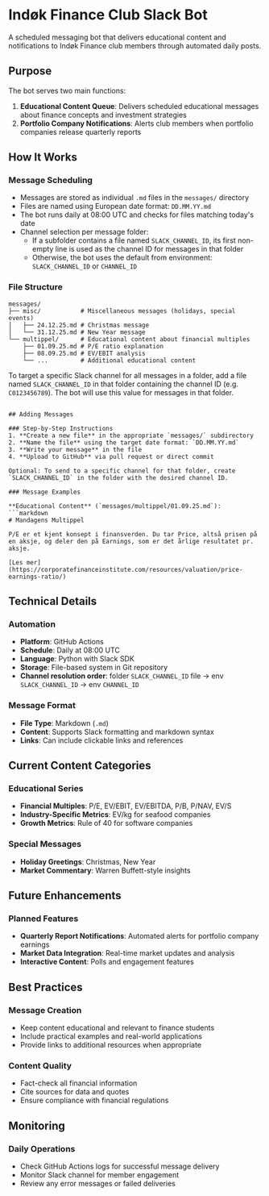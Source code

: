 # Indøk Finance Club Slack Bot

A scheduled messaging bot that delivers educational content and notifications to Indøk Finance club members through automated daily posts.

## Purpose

The bot serves two main functions:
1. **Educational Content Queue**: Delivers scheduled educational messages about finance concepts and investment strategies
2. **Portfolio Company Notifications**: Alerts club members when portfolio companies release quarterly reports

## How It Works

### Message Scheduling
- Messages are stored as individual `.md` files in the `messages/` directory
- Files are named using European date format: `DD.MM.YY.md`
- The bot runs daily at 08:00 UTC and checks for files matching today's date
- Channel selection per message folder:
  - If a subfolder contains a file named `SLACK_CHANNEL_ID`, its first non-empty line is used as the channel ID for messages in that folder
  - Otherwise, the bot uses the default from environment: `SLACK_CHANNEL_ID` or `CHANNEL_ID`

### File Structure
```
messages/
├── misc/           # Miscellaneous messages (holidays, special events)
│   ├── 24.12.25.md # Christmas message
│   └── 31.12.25.md # New Year message
└── multippel/      # Educational content about financial multiples
    ├── 01.09.25.md # P/E ratio explanation
    ├── 08.09.25.md # EV/EBIT analysis
    └── ...         # Additional educational content

```

To target a specific Slack channel for all messages in a folder, add a file named `SLACK_CHANNEL_ID` in that folder containing the channel ID (e.g. `C0123456789`). The bot will use this value for messages in that folder.
```

## Adding Messages

### Step-by-Step Instructions
1. **Create a new file** in the appropriate `messages/` subdirectory
2. **Name the file** using the target date format: `DD.MM.YY.md`
3. **Write your message** in the file
4. **Upload to GitHub** via pull request or direct commit

Optional: To send to a specific channel for that folder, create `SLACK_CHANNEL_ID` in the folder with the desired channel ID.

### Message Examples

**Educational Content** (`messages/multippel/01.09.25.md`):
```markdown
# Mandagens Multippel

P/E er et kjent konsept i finansverden. Du tar Price, altså prisen på en aksje, og deler den på Earnings, som er det årlige resultatet pr. aksje.

[Les mer](https://corporatefinanceinstitute.com/resources/valuation/price-earnings-ratio/)
```

## Technical Details

### Automation
- **Platform**: GitHub Actions
- **Schedule**: Daily at 08:00 UTC
- **Language**: Python with Slack SDK
- **Storage**: File-based system in Git repository
 - **Channel resolution order**: folder `SLACK_CHANNEL_ID` file → env `SLACK_CHANNEL_ID` → env `CHANNEL_ID`

### Message Format
- **File Type**: Markdown (`.md`)
- **Content**: Supports Slack formatting and markdown syntax
- **Links**: Can include clickable links and references

## Current Content Categories

### Educational Series
- **Financial Multiples**: P/E, EV/EBIT, EV/EBITDA, P/B, P/NAV, EV/S
- **Industry-Specific Metrics**: EV/kg for seafood companies
- **Growth Metrics**: Rule of 40 for software companies

### Special Messages
- **Holiday Greetings**: Christmas, New Year
- **Market Commentary**: Warren Buffett-style insights

## Future Enhancements

### Planned Features
- **Quarterly Report Notifications**: Automated alerts for portfolio company earnings
- **Market Data Integration**: Real-time market updates and analysis
- **Interactive Content**: Polls and engagement features

## Best Practices

### Message Creation
- Keep content educational and relevant to finance students
- Include practical examples and real-world applications
- Provide links to additional resources when appropriate

### Content Quality
- Fact-check all financial information
- Cite sources for data and quotes
- Ensure compliance with financial regulations

## Monitoring

### Daily Operations
- Check GitHub Actions logs for successful message delivery
- Monitor Slack channel for member engagement
- Review any error messages or failed deliveries
